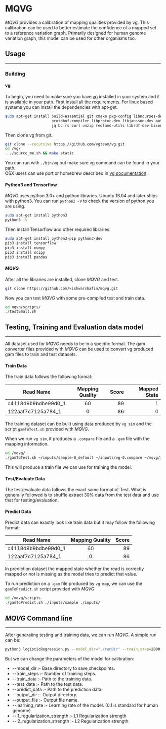 # MQVG

<i>MQVG</i> provides a calibration of mapping qualities provided by vg. This calibration can be used to better estimate the confidence of a mapped set to a reference variation graph. Primarily designed for human genome variation graph, this model can be used for other organisms too.

## Usage
-------
### Building
#### vg
To begin, you need to make sure you have [vg](https://github.com/vgteam/vg) installed in your system and it is available in your path. First install all the requirements. For linux based systems you can install the dependencies with apt-get.
```sh
sudo apt-get install build-essential git cmake pkg-config libncurses-dev libbz2-dev  \
                     protobuf-compiler libprotoc-dev libjansson-dev automake libtool \
                     jq bc rs curl unzip redland-utils librdf-dev bison flex
```

Then clone vg from git.
```sh
git clone --recursive https://github.com/vgteam/vg.git
cd /vg/
. ./source_me.sh && make static
```

You can run with ```./bin/vg``` but make sure vg command can be found in your path.<br/>
OSX users can use port or homebrew described in [vg documentation](https://github.com/vgteam/vg).
#### Python3 and Tensorflow
<i>MQVG</i> uses python 3.0+ and python libraries. Ubuntu 16.04 and later ships with python3. You can run ```python3 -V``` to check the version of python you are using.
```sh
sudo apt-get install python3
python3 -V
```
Then install Tensorflow and other required libraries:
```sh
sudo apt-get install python3-pip python3-dev
pip3 install tensorflow
pip3 install numpy
pip3 install scipy
pip3 install pandas
```
#### <i>MQVG</i>
After all the libraries are installed, clone <i>MQVG</i> and test.
```sh
git clone https://github.com/kishwarshafin/mqvg.git
```
Now you can test <i>MQVG</i> with some pre-compiled test and train data.
```sh
cd mqvg/scripts/
./testSmall.sh
```
## Testing, Training and Evaluation data model
-------
All dataset used for <i>MQVG</i> needs to be in a specific format. The gam converter files provided with <i>MQVG</i> can be used to convert vg produced gam files to train and test datasets.<br/>
#### Train Data
The train data follows the following format:

| Read Name        | Mapping Quality           | Score  | Mapped State  |
| ------------- |:-------------:| -----:| -----:|
| c4118d9b9bdbe99d0_1      | 60 | 89 | 1 |
| 122aaf7c7125a784_1      | 0 | 86 | 0 |

The training dataset can be built using data produced by ```vg sim``` and the script ```gamToTest.sh``` provided with <i>MQVG</i>.<br/>

When we run ```vg sim```, it produces a ```.compare``` file and a ```.gam``` file with the mapping information.

```sh
cd /mqvg/
./gamToTest.sh ~/inputs/sample-0_default ~/inputs/vg-0.compare ~/mqvg/inputs
```

This will produce a train file we can use for training the model.
#### Test/Evaluate Data
The test/evaluate data follows the exact same format of Test. What is generally followed is to shuffle extract 30% data from the test data and use that for testing/evaluation.

#### Predict Data
Predict data can exactly look like train data but it may follow the following format:

| Read Name        | Mapping Quality           | Score  |
| ------------- |:-------------:| -----:|
| c4118d9b9bdbe99d0_1      | 60 | 89 |
| 122aaf7c7125a784_1      | 0 | 86 |

In prediction dataset the mapped state whether the read is correctly mapped or not is missing as the model tries to predict that value.

To run prediction on a ```.gam``` file produced by ```vg map```, we can use the ```gamToPredict.sh``` script provided with <i>MQVG</i><br/>

```sh
cd /mqvg/scripts
./gamToPredict.sh ./inputs/sample ./inputs/
```

## <i>MQVG</i> Command line
-------
After generating testing and training data, we can run <i>MQVG</i>. A simple run can be:
```sh
python3 logisticRegression.py --model_dir="./runDir" --train_step=2000  --train_data="./inputs/train_1M" --test_data="./inputs/evaluate_2M" --predict_data="./inputs/predict_1M"
```

But we can change the parameters of the model for calibration: <br/>
* --model_dir :- Base directory to save checkpoints.
*  --train_steps :- Number of training steps.
*  --train_data :- Path to the training data.
*  --test_data :- Path to the test data.
*  --predict_data :- Path to the prediction data.
*  --output_dir :- Output directory.
*  --output_file :- Output file name.
*  --learning_rate :- Learning rate of the model. (0.1 is standard for human genome)
*  --l1_regularization_strength :- L1 Regularization strength
*  --l2_regularization_strength :- L2 Regularization strength
